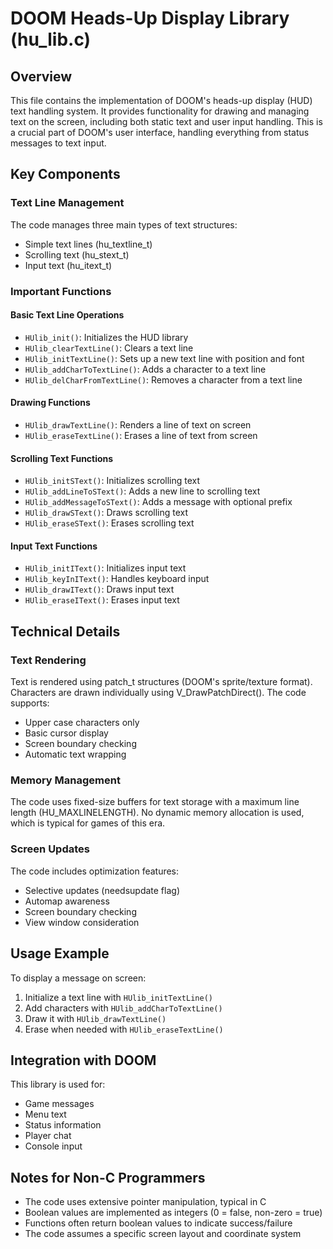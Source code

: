 # DOOM Heads-Up Display Library (hu_lib.c)

## Overview
This file contains the implementation of DOOM's heads-up display (HUD) text handling system. It provides functionality for drawing and managing text on the screen, including both static text and user input handling. This is a crucial part of DOOM's user interface, handling everything from status messages to text input.

## Key Components

### Text Line Management
The code manages three main types of text structures:
- Simple text lines (hu_textline_t)
- Scrolling text (hu_stext_t) 
- Input text (hu_itext_t)

### Important Functions

#### Basic Text Line Operations
- `HUlib_init()`: Initializes the HUD library
- `HUlib_clearTextLine()`: Clears a text line
- `HUlib_initTextLine()`: Sets up a new text line with position and font
- `HUlib_addCharToTextLine()`: Adds a character to a text line
- `HUlib_delCharFromTextLine()`: Removes a character from a text line

#### Drawing Functions
- `HUlib_drawTextLine()`: Renders a line of text on screen
- `HUlib_eraseTextLine()`: Erases a line of text from screen

#### Scrolling Text Functions
- `HUlib_initSText()`: Initializes scrolling text
- `HUlib_addLineToSText()`: Adds a new line to scrolling text
- `HUlib_addMessageToSText()`: Adds a message with optional prefix
- `HUlib_drawSText()`: Draws scrolling text
- `HUlib_eraseSText()`: Erases scrolling text

#### Input Text Functions
- `HUlib_initIText()`: Initializes input text
- `HUlib_keyInIText()`: Handles keyboard input
- `HUlib_drawIText()`: Draws input text
- `HUlib_eraseIText()`: Erases input text

## Technical Details

### Text Rendering
Text is rendered using patch_t structures (DOOM's sprite/texture format). Characters are drawn individually using V_DrawPatchDirect(). The code supports:
- Upper case characters only
- Basic cursor display
- Screen boundary checking
- Automatic text wrapping

### Memory Management
The code uses fixed-size buffers for text storage with a maximum line length (HU_MAXLINELENGTH). No dynamic memory allocation is used, which is typical for games of this era.

### Screen Updates
The code includes optimization features:
- Selective updates (needsupdate flag)
- Automap awareness
- Screen boundary checking
- View window consideration

## Usage Example
To display a message on screen:
1. Initialize a text line with `HUlib_initTextLine()`
2. Add characters with `HUlib_addCharToTextLine()`
3. Draw it with `HUlib_drawTextLine()`
4. Erase when needed with `HUlib_eraseTextLine()`

## Integration with DOOM
This library is used for:
- Game messages
- Menu text
- Status information
- Player chat
- Console input

## Notes for Non-C Programmers
- The code uses extensive pointer manipulation, typical in C
- Boolean values are implemented as integers (0 = false, non-zero = true)
- Functions often return boolean values to indicate success/failure
- The code assumes a specific screen layout and coordinate system
